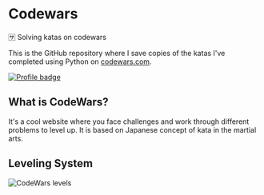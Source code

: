 # Codewars
🈂 Solving katas on codewars

This is the GitHub repository where I save copies of the katas I've completed using Python on
[codewars.com](https://www.codewars.com/).

[![Profile badge](https://www.codewars.com/users/dmts/badges/large)](https://www.codewars.com/users/dmts)

## What is CodeWars?

It's a cool website where you face challenges and work through different problems to level up. It is based on Japanese concept of kata in the martial arts.

## Leveling System

![CodeWars levels](https://i.imgur.com/Vm77XMv.png)
